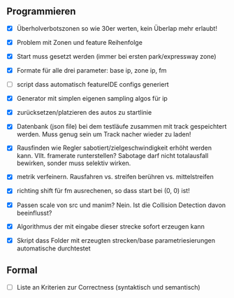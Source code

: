 ## Programmieren ##
- [x] Überholverbotszonen so wie 30er werten, kein Überlap mehr erlaubt! 
- [x] Problem mit Zonen und feature Reihenfolge
- [x] Start muss gesetzt werden (immer bei ersten park/expressway zone)
- [x] Formate für alle drei parameter: base ip, zone ip, fm
- [ ] script dass automatisch featureIDE configs generiert
- [x] Generator mit simplen eigenen sampling algos für ip
- [x] zurücksetzen/platzieren des autos zu startlinie
- [x] Datenbank (json file) bei dem testläufe zusammen mit track gespeichtert werden. Muss genug sein um Track nacher wieder zu laden!
- [x] Rausfinden wie Regler sabotiert/zielgeschwindigkeit erhöht werden kann. Vllt. framerate runterstellen? Sabotage darf nicht totalausfall bewirken, sonder muss selektiv wirken.
- [x] metrik verfeinern. Rausfahren vs. streifen berühren vs. mittelstreifen
- [x] richting shift für fm ausrechenen, so dass start bei (0, 0) ist!
- [x] Passen scale von src und manim? Nein. Ist die Collision Detection davon beeinflusst?

- [x] Algorithmus der mit eingabe dieser strecke sofort erzeugen kann
- [x] Skript dass Folder mit erzeugten strecken/base parametriesierungen automatische durchtestet


## Formal ##

- [ ] Liste an Kriterien zur Correctness (syntaktisch und semantisch)
